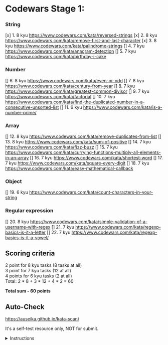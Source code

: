 # Codewars Stage 1:

### String
[x]  1. 8 kyu https://www.codewars.com/kata/reversed-strings
[x]  2. 8 kyu https://www.codewars.com/kata/remove-first-and-last-character
[x]  3. 8 kyu https://www.codewars.com/kata/palindrome-strings
[]  4. 7 kyu https://www.codewars.com/kata/anagram-detection
[]  5. 7 kyu https://www.codewars.com/kata/birthday-i-cake

### Number
[]  6. 8 kyu https://www.codewars.com/kata/even-or-odd
[]  7. 8 kyu https://www.codewars.com/kata/century-from-year
[]  8. 7 kyu https://www.codewars.com/kata/greatest-common-divisor
[]  9. 7 kyu https://www.codewars.com/kata/factorial
[]  10. 7 kyu https://www.codewars.com/kata/find-the-duplicated-number-in-a-consecutive-unsorted-list
[]  11. 6 kyu https://www.codewars.com/kata/is-a-number-prime/

### Array
[]  12. 8 kyu https://www.codewars.com/kata/remove-duplicates-from-list
[]  13. 8 kyu https://www.codewars.com/kata/sum-of-positive
[]  14. 7 kyu https://www.codewars.com/kata/fizz-buzz
[]  15. 7 kyu https://www.codewars.com/kata/currying-functions-multiply-all-elements-in-an-array
[]  16. 7 kyu https://www.codewars.com/kata/shortest-word
[]  17. 7 kyu https://www.codewars.com/kata/square-every-digit
[]  18. 7 kyu https://www.codewars.com/kata/easy-mathematical-callback

### Object
[]  19. 6 kyu https://www.codewars.com/kata/count-characters-in-your-string

### Regular expression 
[]  20. 8 kyu https://www.codewars.com/kata/simple-validation-of-a-username-with-regex
[]  21. 7 kyu https://www.codewars.com/kata/regexp-basics-is-it-a-letter
[]  22. 7 kyu https://www.codewars.com/kata/regexp-basics-is-it-a-vowel/

## Scoring criteria
  2 point for 8 kyu tasks (8 tasks at all)  
  3 point for 7 kyu tasks (12 at all)  
  4 points for 6 kyu tasks (2 at all)  
  Total: 2 * 8 + 3 * 12 + 4 * 2 = 60  

**Total sum - 60 points**

## Auto-Check

  https://auseika.github.io/kata-scan/ 

  It's a self-test resource only, NOT for submit.

<details><summary>Instructions</summary>
<p>

1. Insert the list below into cata scan input.

<pre>
     https://www.codewars.com/kata/reversed-strings
     https://www.codewars.com/kata/remove-first-and-last-character
     https://www.codewars.com/kata/palindrome-strings
     https://www.codewars.com/kata/anagram-detection
     https://www.codewars.com/kata/birthday-i-cake
     https://www.codewars.com/kata/even-or-odd
     https://www.codewars.com/kata/century-from-year
     https://www.codewars.com/kata/greatest-common-divisor
     https://www.codewars.com/kata/factorial
     https://www.codewars.com/kata/find-the-duplicated-number-in-a-consecutive-unsorted-list
     https://www.codewars.com/kata/is-a-number-prime/
     https://www.codewars.com/kata/remove-duplicates-from-list
     https://www.codewars.com/kata/sum-of-positive
     https://www.codewars.com/kata/fizz-buzz
     https://www.codewars.com/kata/currying-functions-multiply-all-elements-in-an-array
     https://www.codewars.com/kata/shortest-word
     https://www.codewars.com/kata/square-every-digit
     https://www.codewars.com/kata/easy-mathematical-callback
     https://www.codewars.com/kata/count-characters-in-your-string
     https://www.codewars.com/kata/simple-validation-of-a-username-with-regex
     https://www.codewars.com/kata/regexp-basics-is-it-a-letter
     https://www.codewars.com/kata/regexp-basics-is-it-a-vowel/
     username
</pre>
2. Change username to your one.

3. Click "Check" to see the result.
</p>
</details>
